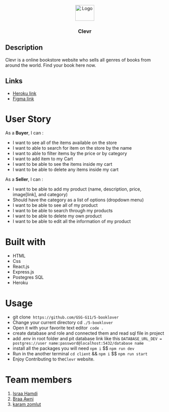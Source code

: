 
<br />
<div align="center">
  <a href="https://gsg-clevr.herokuapp.com/">
    <img src="http://localhost:3000/static/media/logo.117aa5ef9b86ab015e4f59532769266b.svg" alt="Logo" width="60" height="50">
  </a>
  <h3>Clevr</h3>
</div>

## Description
Clevr is a online bookstore website who sells all genres of books from around the world. Find your book here now.

## Links
- [Heroku link](https://gsg-clevr.herokuapp.com/)
- [Figma link](https://www.figma.com/file/ZfXucfJPrniSyU4K0regtf/Clevr?node-id=0%3A1)


# User Story 

As a **Buyer**, I can :
* I want to see all of the items available on the store
* I want to able to search for item on the store by the name
* I want to able to filter items by the price or by category
* I want to add item to my Cart
* I want to be able to see the items inside my cart
* I want to be able to delete any items inside my cart

As a **Seller**, I can :
* I want to be able to add my product (name, description, price, image[link], and category)
* Should have the category as a list of options (dropdown menu)
* I want to be able to see all of my product
* I want to be able to search through my products
* I want to be able to delete my own product
* I want to be able to edit all the information of my product



# **Built with** 

- HTML
- Css
- React.js
- Express.js
- Postegres SQL
- Heroku



#  Usage  
- git clone` https://github.com/GSG-G11/5-booklover`
- Change your current directory cd `./5-booklover `
- Open it with your favorite text editor` code .`
- create database and role and connected them and read sql file in project
- add .env in root folder and pit database link like this `DATABASE_URL_DEV = postgres://user name:password@localhost:5432/database name`
- install all the packages you will need `npm i` $$ `npm run dev`
- Run in the another terminal `cd client` && `npm i` $$ `npm run start`
- Enjoy Contributing to the`Clevr` website.



# **Team members** 


1. [Israa Hamdi ](https://github.com/IsraaHamdi)
2. [Braa Awni](https://github.com/braaAwni)
3. [karam zomlut](https://github.com/karam-zomlut)

